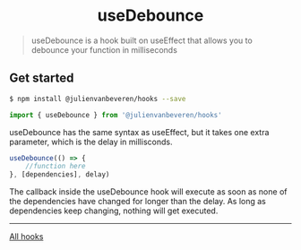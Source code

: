<h1 align="center">useDebounce</h1>

> useDebounce is a hook built on useEffect that allows you to debounce your function in milliseconds


## Get started

```sh
$ npm install @julienvanbeveren/hooks --save
```
```jsx
import { useDebounce } from '@julienvanbeveren/hooks'
```
useDebounce has the same syntax as useEffect, but it takes one extra parameter, which is the delay in millisconds.
```jsx
useDebounce(() => {
	//function here
}, [dependencies], delay)
```
The callback inside the useDebounce hook will execute as soon as none of the dependencies have changed for longer than the delay. As long as dependencies keep changing, nothing will get executed.

---
[All hooks](https://github.com/julienvanbeveren/react-hooks)